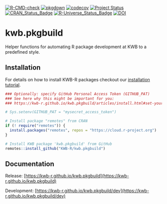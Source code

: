 [![R-CMD-check](https://github.com/KWB-R/kwb.pkgbuild/workflows/R-CMD-check/badge.svg)](https://github.com/KWB-R/kwb.pkgbuild/actions?query=workflow%3AR-CMD-check)
[![pkgdown](https://github.com/KWB-R/kwb.pkgbuild/workflows/pkgdown/badge.svg)](https://github.com/KWB-R/kwb.pkgbuild/actions?query=workflow%3Apkgdown)
[![codecov](https://codecov.io/github/KWB-R/kwb.pkgbuild/branch/master/graphs/badge.svg)](https://codecov.io/github/KWB-R/kwb.pkgbuild)
[![Project Status](https://img.shields.io/badge/lifecycle-experimental-orange.svg)](https://www.tidyverse.org/lifecycle/#experimental)
[![CRAN_Status_Badge](https://www.r-pkg.org/badges/version/kwb.pkgbuild)]()
[![R-Universe_Status_Badge](https://kwb-r.r-universe.dev/badges/kwb.pkgbuild)](https://kwb-r.r-universe.dev/)
[![DOI](https://zenodo.org/badge/DOI/10.5281/zenodo.3387180.svg)](https://doi.org/10.5281/zenodo.3387180)

# kwb.pkgbuild

Helper functions for automating R package development at KWB
to a predefined style.

## Installation

For details on how to install KWB-R packages checkout our [installation tutorial](https://kwb-r.github.io/kwb.pkgbuild/articles/install.html).

```r
### Optionally: specify GitHub Personal Access Token (GITHUB_PAT)
### See here why this might be important for you:
### https://kwb-r.github.io/kwb.pkgbuild/articles/install.html#set-your-github_pat

# Sys.setenv(GITHUB_PAT = "mysecret_access_token")

# Install package "remotes" from CRAN
if (! require("remotes")) {
  install.packages("remotes", repos = "https://cloud.r-project.org")
}

# Install KWB package 'kwb.pkgbuild' from GitHub
remotes::install_github("KWB-R/kwb.pkgbuild")
```

## Documentation

Release: [https://kwb-r.github.io/kwb.pkgbuild](https://kwb-r.github.io/kwb.pkgbuild)

Development: [https://kwb-r.github.io/kwb.pkgbuild/dev](https://kwb-r.github.io/kwb.pkgbuild/dev)
